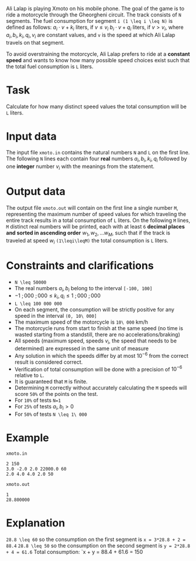 Ali Lalap is playing Xmoto on his mobile phone. The goal of the game is to ride a motorcycle through the Gheorgheni circuit. The track consists of `N` segments. The fuel consumption for segment `i (1 \leq i \leq N)` is defined as follows:
$a_i \cdot v + k_i$ liters, if $v \leq v_i$
$b_i \cdot v + q_i$ liters, if $v > v_i$,
where $a_i, b_i, k_i, q_i, v_i$ are constant values, and `v` is the speed at which Ali Lalap travels on that segment.

To avoid overstraining the motorcycle, Ali Lalap prefers to ride at a **constant speed** and wants to know how many possible speed choices exist such that the total fuel consumption is `L` liters.

# Task
Calculate for how many distinct speed values the total consumption will be `L` liters.

# Input data
The input file `xmoto.in` contains the natural numbers `N` and `L` on the first line. The following `N` lines each contain four **real** numbers $a_i, b_i, k_i, q_i$ followed by one **integer** number $v_i$ with the meanings from the statement.

# Output data
The output file `xmoto.out` will contain on the first line a single number `M`, representing the maximum number of speed values for which traveling the entire track results in a total consumption of `L` liters. On the following `M` lines, `M` distinct real numbers will be printed, each with at least `6` **decimal places and sorted in ascending order** $w_1, w_2, ... w_M$, such that if the track is traveled at speed $w_i$ `(1\leqi\leqM)` the total consumption is `L` liters.

# Constraints and clarifications
* `N \leq 50000`
* The real numbers $a_i, b_i$ belong to the interval `[-100, 100]`
* $-1 \ ; 000 \ ; 000 \leq k_i, q_i \leq 1 \ ; 000 \ ; 000$
* `L \leq 100 000 000`
* On each segment, the consumption will be strictly positive for any speed in the interval `(0, 10\ 000]`
* The maximum speed of the motorcycle is `10\ 000` km/h
* The motorcycle runs from start to finish at the same speed (no time is wasted starting from a standstill, there are no accelerations/braking)
* All speeds (maximum speed, speeds $v_i$, the speed that needs to be determined) are expressed in the same unit of measure
* Any solution in which the speeds differ by at most $10^{-6}$ from the correct result is considered correct.
* Verification of total consumption will be done with a precision of $10^{-6}$ relative to `L`.
* It is guaranteed that `M` is finite.
* Determining `M` correctly without accurately calculating the `M` speeds will score `50%` of the points on the test.
* For `10%` of tests `N=1`
* For `25%` of tests $a_i, b_i > 0$
* For `50%` of tests `N \leq 1\ 000`

# Example

`xmoto.in`
```
2 150
3.0 -2.0 2.0 22000.0 60
2.0 4.0 4.0 2.0 50
```
`xmoto.out`
```
1
28.800000
```

# Explanation

`28.8 \leq 60` so the consumption on the first segment is `x = 3*28.8 + 2 = 88.4`
`28.8 \leq 50` so the consumption on the second segment is `y = 2*28.8 + 4 = 61.6`
Total consumption: `x + y = 88.4 + 61.6 = 150